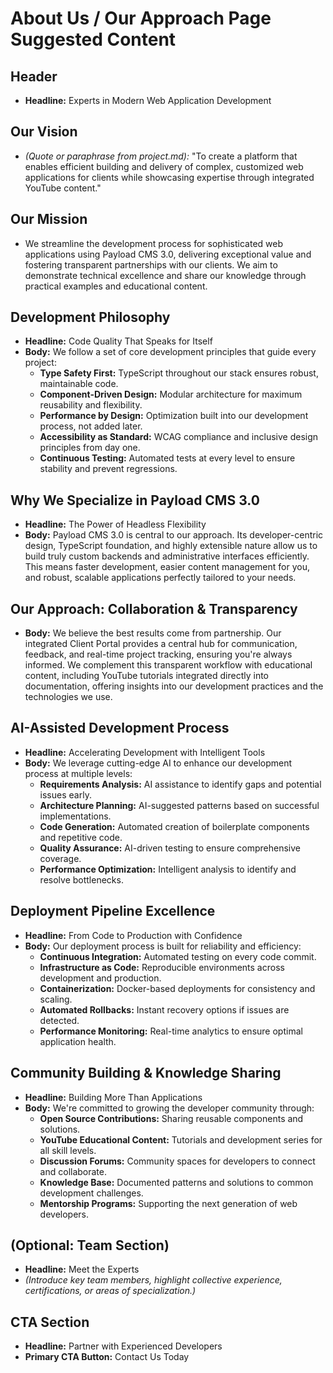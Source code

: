 # About Us / Our Approach Page Suggested Content

## Header

- **Headline:** Experts in Modern Web Application Development

## Our Vision

- _(Quote or paraphrase from project.md):_ "To create a platform that enables efficient building and delivery of complex, customized web applications for clients while showcasing expertise through integrated YouTube content."

## Our Mission

- We streamline the development process for sophisticated web applications using Payload CMS 3.0, delivering exceptional value and fostering transparent partnerships with our clients. We aim to demonstrate technical excellence and share our knowledge through practical examples and educational content.

## Development Philosophy

- **Headline:** Code Quality That Speaks for Itself
- **Body:** We follow a set of core development principles that guide every project:
  - **Type Safety First:** TypeScript throughout our stack ensures robust, maintainable code.
  - **Component-Driven Design:** Modular architecture for maximum reusability and flexibility.
  - **Performance by Design:** Optimization built into our development process, not added later.
  - **Accessibility as Standard:** WCAG compliance and inclusive design principles from day one.
  - **Continuous Testing:** Automated tests at every level to ensure stability and prevent regressions.

## Why We Specialize in Payload CMS 3.0

- **Headline:** The Power of Headless Flexibility
- **Body:** Payload CMS 3.0 is central to our approach. Its developer-centric design, TypeScript foundation, and highly extensible nature allow us to build truly custom backends and administrative interfaces efficiently. This means faster development, easier content management for you, and robust, scalable applications perfectly tailored to your needs.

## Our Approach: Collaboration & Transparency

- **Body:** We believe the best results come from partnership. Our integrated Client Portal provides a central hub for communication, feedback, and real-time project tracking, ensuring you're always informed. We complement this transparent workflow with educational content, including YouTube tutorials integrated directly into documentation, offering insights into our development practices and the technologies we use.

## AI-Assisted Development Process

- **Headline:** Accelerating Development with Intelligent Tools
- **Body:** We leverage cutting-edge AI to enhance our development process at multiple levels:
  - **Requirements Analysis:** AI assistance to identify gaps and potential issues early.
  - **Architecture Planning:** AI-suggested patterns based on successful implementations.
  - **Code Generation:** Automated creation of boilerplate components and repetitive code.
  - **Quality Assurance:** AI-driven testing to ensure comprehensive coverage.
  - **Performance Optimization:** Intelligent analysis to identify and resolve bottlenecks.

## Deployment Pipeline Excellence

- **Headline:** From Code to Production with Confidence
- **Body:** Our deployment process is built for reliability and efficiency:
  - **Continuous Integration:** Automated testing on every code commit.
  - **Infrastructure as Code:** Reproducible environments across development and production.
  - **Containerization:** Docker-based deployments for consistency and scaling.
  - **Automated Rollbacks:** Instant recovery options if issues are detected.
  - **Performance Monitoring:** Real-time analytics to ensure optimal application health.

## Community Building & Knowledge Sharing

- **Headline:** Building More Than Applications
- **Body:** We're committed to growing the developer community through:
  - **Open Source Contributions:** Sharing reusable components and solutions.
  - **YouTube Educational Content:** Tutorials and development series for all skill levels.
  - **Discussion Forums:** Community spaces for developers to connect and collaborate.
  - **Knowledge Base:** Documented patterns and solutions to common development challenges.
  - **Mentorship Programs:** Supporting the next generation of web developers.

## (Optional: Team Section)

- **Headline:** Meet the Experts
- _(Introduce key team members, highlight collective experience, certifications, or areas of specialization.)_

## CTA Section

- **Headline:** Partner with Experienced Developers
- **Primary CTA Button:** Contact Us Today
